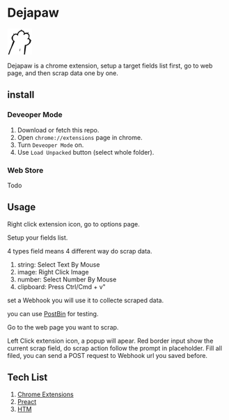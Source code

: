 # Dejapaw #

![Logo](/images/icon.png)

Dejapaw is a chrome extension, setup a target fields list first, go to web page, and then scrap data one by one.

## install ##

### Deveoper Mode ###

1. Download or fetch this repo.
2. Open `chrome://extensions` page in chrome.
3. Turn `Deveoper Mode` on.
4. Use `Load Unpacked` button (select whole folder).

### Web Store ###

Todo

## Usage ##

Right click extension icon, go to options page.

Setup your fields list.

4 types field means 4 different way do scrap data.

1. string: Select Text By Mouse
2. image: Right Click Image
3. number: Select Number By Mouse
4. clipboard: Press Ctrl/Cmd + v"

set a Webhook you will use it to collecte scraped data.

you can use [PostBin](https://postb.in/) for testing.

Go to the web page you want to scrap.

Left Click extension icon, a popup will apear.
Red border input show the current scrap field, do scrap action follow the prompt in placeholder.
Fill all filed, you can send a POST request to Webhook url you saved before.


## Tech List ##

1. [Chrome Extensions](https://developer.chrome.com/extensions)
2. [Preact](https://preactjs.com/)
3. [HTM](https://github.com/developit/htm)

